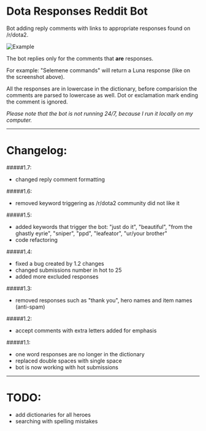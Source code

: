 # Dota Responses Reddit Bot
Bot adding reply comments with links to appropriate responses found on /r/dota2.

![Example](http://i.imgur.com/loqqDXk.png)

The bot replies only for the comments that **are** responses. 

For example:
"Selemene commands" will return a Luna response (like on the screenshot above). 

All the responses are in lowercase in the dictionary, before comparision the comments are parsed to lowercase as well. Dot or exclamation mark ending the comment is ignored.

*Please note that the bot is not running 24/7, because I run it locally on my computer.*

---
# Changelog:
#####1.7:
* changed reply comment formatting

#####1.6:
* removed keyword triggering as /r/dota2 community did not like it

#####1.5:
* added keywords that trigger the bot: "just do it", "beautiful", "from the ghastly eyrie", "sniper", "ppd", "leafeator", "ur/your brother"
* code refactoring

#####1.4:
* fixed a bug created by 1.2 changes
* changed submissions number in hot to 25
* added more excluded responses

#####1.3:
* removed responses such as "thank you", hero names and item names (anti-spam)

#####1.2:
* accept comments with extra letters added for emphasis

#####1.1:
* one word responses are no longer in the dictionary
* replaced double spaces with single space
* bot is now working with hot submissions

---
# TODO:
* add dictionaries for all heroes
* searching with spelling mistakes
